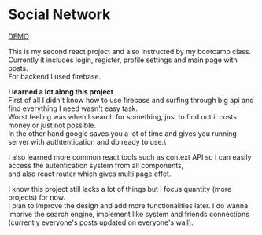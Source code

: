 # Social Network
[DEMO](https://haim-social-network.netlify.app)

This is my second react project and also instructed by my bootcamp class. \
Currently it includes login, register, profile settings and main page with posts. \
For backend I used firebase.

**I learned a lot along this project** \
First of all I didn't know how to use firebase and surfing through big api and find everything I need wasn't easy task.\
Worst feeling was when I search for something, just to find out it costs money or just not possible.\
In the other hand google saves you a lot of time and gives you running server with authtentication and db ready to use.\


I also learned more common react tools such as context API so I can easily access the autentication system from all components, \
and also react router which gives multi page effet.


I know this project still lacks a lot of things but I focus quantity (more projects) for now. \
I plan to improve the design and add more functionalities later.
I do wanna imprive the search engine, implement like system and friends connections (currently everyone's posts updated on everyone's wall).


